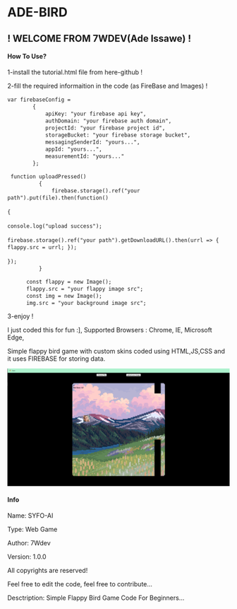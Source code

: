# ADE-BIRD
## ! WELCOME FROM 7WDEV(Ade Issawe) !

#### How To Use?
1-install the tutorial.html file from here-github !

2-fill the required informaition in the code (as FireBase and Images) !
```
var firebaseConfig =
        {
            apiKey: "your firebase api key",
            authDomain: "your firebase auth domain",
            projectId: "your firebase project id",
            storageBucket: "your firebase storage bucket",
            messagingSenderId: "yours...",
            appId: "yours...",
            measurementId: "yours..."
        };
```
```
 function uploadPressed()
          {
              firebase.storage().ref("your path").put(file).then(function()
                                                                        {
                                                                            console.log("upload success");
                                                                            firebase.storage().ref("your path").getDownloadURL().then(urrl => { flappy.src = urrl; });
                                                                        });
          }
```
```
      const flappy = new Image();
      flappy.src = "your flappy image src";
      const img = new Image();
      img.src = "your background image src";
```
3-enjoy !

I just coded this for fun :], Supported Browsers : Chrome, IE, Microsoft Edge,

Simple flappy bird game with custom skins coded using HTML,JS,CSS and it uses FIREBASE for storing data.



![](preview.png)


#### Info
Name: SYFO-AI

Type: Web Game

Author: 7Wdev

Version: 1.0.0

All copyrights are reserved!

Feel free to edit the code, feel free to contribute...

Desctription: Simple Flappy Bird Game Code For Beginners...

